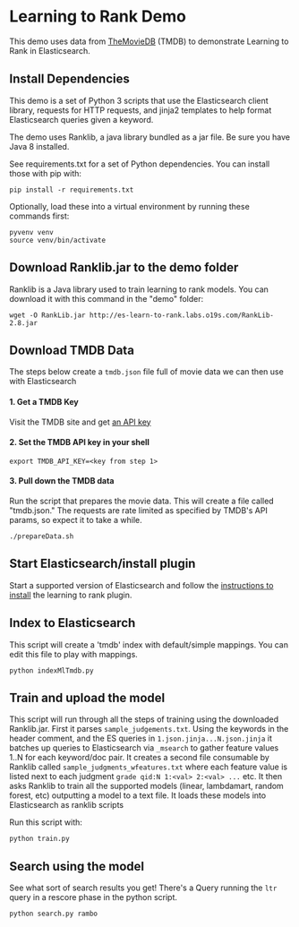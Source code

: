 # Learning to Rank Demo

This demo uses data from [TheMovieDB](http://themoviedb.org) (TMDB) to demonstrate Learning to Rank in Elasticsearch.

## Install Dependencies

This demo is a set of Python 3 scripts that use the Elasticsearch client library, requests for HTTP requests, and jinja2 templates to help format Elasticsearch queries given a keyword.

The demo uses Ranklib, a java library bundled as a jar file. Be sure you have Java 8 installed.

See requirements.txt for a set of Python dependencies. You can install those with pip with:

```
pip install -r requirements.txt
```

Optionally, load these into a virtual environment by running these commands first:

```
pyvenv venv
source venv/bin/activate
```

## Download Ranklib.jar to the demo folder

Ranklib is a Java library used to train learning to rank models. You can download it with this command in the "demo" folder:

```
wget -O RankLib.jar http://es-learn-to-rank.labs.o19s.com/RankLib-2.8.jar
```

## Download TMDB Data

The steps below create a `tmdb.json` file full of movie data we can then use with Elasticsearch

#### 1. Get a TMDB Key

Visit the TMDB site and get [an API key](https://www.themoviedb.org/faq/api?language=en)

#### 2. Set the TMDB API key in your shell

```
export TMDB_API_KEY=<key from step 1>
```

#### 3. Pull down the TMDB data

Run the script that prepares the movie data. This will create a file called "tmdb.json." The requests are rate limited as specified by TMDB's API params, so expect it to take a while.

```
./prepareData.sh
```

## Start Elasticsearch/install plugin

Start a supported version of Elasticsearch and follow the [instructions to install](https://github.com/o19s/elasticsearch-learning-to-rank#installing) the learning to rank plugin.


## Index to Elasticsearch

This script will create a 'tmdb' index with default/simple mappings. You can edit this file to play with mappings.

```
python indexMlTmdb.py
```

## Train and upload the model

This script will run through all the steps of training using the downloaded Ranklib.jar. First it parses `sample_judgements.txt`. Using the keywords in the header comment, and the ES queries in `1.json.jinja...N.json.jinja` it batches up queries to Elasticsearch via `_msearch` to gather feature values 1..N for each keyword/doc pair. It creates a second file consumable by Ranklib called `sample_judgments_wfeatures.txt` where each feature value is listed next to each judgment `grade qid:N 1:<val> 2:<val> ...` etc. It then asks Ranklib to train all the supported models (linear, lambdamart, random forest, etc) outputting a model to a text file. It loads these models into Elasticsearch as ranklib scripts

Run this script with:

```
python train.py
```

## Search using the model

See what sort of search results you get! There's a Query running the `ltr` query in a rescore phase in the python script.

```
python search.py rambo
```
